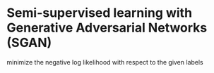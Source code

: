 # Semi-supervised learning with Generative Adversarial Networks (SGAN)



minimize the negative log likelihood with
respect to the given labels